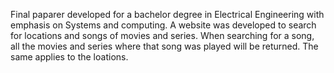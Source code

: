 Final paparer developed for a bachelor degree in Electrical Engineering with emphasis on Systems and computing. A website was developed to search for locations and songs of movies and series. When searching for a song, all the movies and series where that song was played will be returned. The same applies to the loations.
